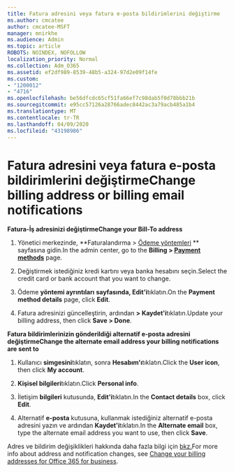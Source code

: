 ```yaml
---
title: Fatura adresini veya fatura e-posta bildirimlerini değiştirme
ms.author: cmcatee
author: cmcatee-MSFT
manager: mnirkhe
ms.audience: Admin
ms.topic: article
ROBOTS: NOINDEX, NOFOLLOW
localization_priority: Normal
ms.collection: Adm_O365
ms.assetid: ef2df989-8539-48b5-a324-97d2e09f14fe
ms.custom:
- "1200012"
- "4716"
ms.openlocfilehash: be56dfcdc65cf51fa66ef7c98dab5f0d78bbb21b
ms.sourcegitcommit: e95cc57126a28766adec8442ac3a79acb485a1b4
ms.translationtype: MT
ms.contentlocale: tr-TR
ms.lasthandoff: 04/09/2020
ms.locfileid: "43198986"
---
```

# <a name="change-billing-address-or-billing-email-notifications"></a><span data-ttu-id="72368-102">Fatura adresini veya fatura e-posta bildirimlerini değiştirme</span><span class="sxs-lookup"><span data-stu-id="72368-102">Change billing address or billing email notifications</span></span>

<span data-ttu-id="72368-103">**Fatura-İş adresinizi değiştirme**</span><span class="sxs-lookup"><span data-stu-id="72368-103">**Change your Bill-To address**</span></span>

1. <span data-ttu-id="72368-104">Yönetici merkezinde, \*\*Faturalandırma > [Ödeme yöntemleri](https://go.microsoft.com/fwlink/p/?linkid=2018806) \*\* sayfasına gidin.</span><span class="sxs-lookup"><span data-stu-id="72368-104">In the admin center, go to the **Billing > [Payment methods](https://go.microsoft.com/fwlink/p/?linkid=2018806)** page.</span></span>

2. <span data-ttu-id="72368-105">Değiştirmek istediğiniz kredi kartını veya banka hesabını seçin.</span><span class="sxs-lookup"><span data-stu-id="72368-105">Select the credit card or bank account that you want to change.</span></span>

3. <span data-ttu-id="72368-106">Ödeme **yöntemi ayrıntıları** **sayfasında, Edit'i**tıklatın.</span><span class="sxs-lookup"><span data-stu-id="72368-106">On the **Payment method details** page, click **Edit**.</span></span>

4. <span data-ttu-id="72368-107">Fatura adresinizi güncelleştirin, ardından **> Kaydet'i**tıklatın.</span><span class="sxs-lookup"><span data-stu-id="72368-107">Update your billing address, then click **Save > Done**.</span></span>

<span data-ttu-id="72368-108">**Fatura bildirimlerinizin gönderildiği alternatif e-posta adresini değiştirme**</span><span class="sxs-lookup"><span data-stu-id="72368-108">**Change the alternate email address your billing notifications are sent to**</span></span> 

1. <span data-ttu-id="72368-109">Kullanıcı **simgesini**tıklatın, sonra **Hesabım'ı**tıklatın.</span><span class="sxs-lookup"><span data-stu-id="72368-109">Click the **User icon**, then click **My account**.</span></span>

2. <span data-ttu-id="72368-110">**Kişisel bilgileri**tıklatın.</span><span class="sxs-lookup"><span data-stu-id="72368-110">Click **Personal info**.</span></span>

3. <span data-ttu-id="72368-111">İletişim **bilgileri** kutusunda, **Edit'i**tıklatın.</span><span class="sxs-lookup"><span data-stu-id="72368-111">In the **Contact details** box, click **Edit**.</span></span>

4. <span data-ttu-id="72368-112">Alternatif **e-posta** kutusuna, kullanmak istediğiniz alternatif e-posta adresini yazın ve ardından **Kaydet'i**tıklatın.</span><span class="sxs-lookup"><span data-stu-id="72368-112">In the **Alternate email** box, type the alternate email address you want to use, then click **Save**.</span></span>

<span data-ttu-id="72368-113">Adres ve bildirim değişiklikleri hakkında daha fazla bilgi için [bkz.](https://docs.microsoft.com/microsoft-365/commerce/billing-and-payments/change-your-billing-addresses?view=o365-worldwide)</span><span class="sxs-lookup"><span data-stu-id="72368-113">For more info about address and notification changes, see [Change your billing addresses for Office 365 for business](https://docs.microsoft.com/microsoft-365/commerce/billing-and-payments/change-your-billing-addresses?view=o365-worldwide).</span></span>
